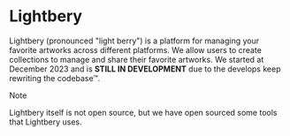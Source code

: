 # Lightbery
Lightbery (pronounced "light berry") is a platform for managing your favorite artworks across different platforms. We allow users to create collections to manage and share their favorite artworks. We started at December 2023 and is **STILL IN DEVELOPMENT** due to the develops keep rewriting the codebase™.

> [!NOTE]
> Lightbery itself is not open source, but we have open sourced some tools that Lightbery uses.
